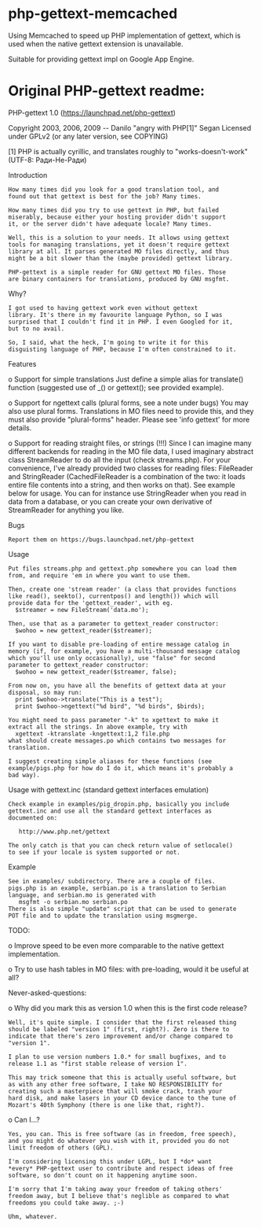 php-gettext-memcached
=====================

Using Memcached to speed up PHP implementation of gettext, which is used when the native gettext extension is unavailable.

Suitable for providing gettext impl on Google App Engine.  

Original PHP-gettext readme:
============================

PHP-gettext 1.0 (https://launchpad.net/php-gettext)

Copyright 2003, 2006, 2009 -- Danilo "angry with PHP[1]" Segan
Licensed under GPLv2 (or any later version, see COPYING)

[1] PHP is actually cyrillic, and translates roughly to
    "works-doesn't-work" (UTF-8: Ради-Не-Ради)


Introduction

    How many times did you look for a good translation tool, and
    found out that gettext is best for the job? Many times.

    How many times did you try to use gettext in PHP, but failed
    miserably, because either your hosting provider didn't support
    it, or the server didn't have adequate locale? Many times.

    Well, this is a solution to your needs. It allows using gettext
    tools for managing translations, yet it doesn't require gettext
    library at all. It parses generated MO files directly, and thus
    might be a bit slower than the (maybe provided) gettext library.

    PHP-gettext is a simple reader for GNU gettext MO files. Those
    are binary containers for translations, produced by GNU msgfmt.

Why?

    I got used to having gettext work even without gettext
    library. It's there in my favourite language Python, so I was
    surprised that I couldn't find it in PHP. I even Googled for it,
    but to no avail.

    So, I said, what the heck, I'm going to write it for this
    disguisting language of PHP, because I'm often constrained to it.

Features

  o Support for simple translations
    Just define a simple alias for translate() function (suggested
    use of _() or gettext(); see provided example).

  o Support for ngettext calls (plural forms, see a note under bugs)
    You may also use plural forms. Translations in MO files need to
    provide this, and they must also provide "plural-forms" header.
    Please see 'info gettext' for more details.

  o Support for reading straight files, or strings (!!!)
    Since I can imagine many different backends for reading in the MO
    file data, I used imaginary abstract class StreamReader to do all
    the input (check streams.php). For your convenience, I've already
    provided two classes for reading files: FileReader and
    StringReader (CachedFileReader is a combination of the two: it
    loads entire file contents into a string, and then works on that).
    See example below for usage. You can for instance use StringReader
    when you read in data from a database, or you can create your own
    derivative of StreamReader for anything you like.


Bugs

    Report them on https://bugs.launchpad.net/php-gettext

Usage

    Put files streams.php and gettext.php somewhere you can load them
    from, and require 'em in where you want to use them.

    Then, create one 'stream reader' (a class that provides functions
    like read(), seekto(), currentpos() and length()) which will
    provide data for the 'gettext_reader', with eg.
      $streamer = new FileStream('data.mo');

    Then, use that as a parameter to gettext_reader constructor:
      $wohoo = new gettext_reader($streamer);

    If you want to disable pre-loading of entire message catalog in
    memory (if, for example, you have a multi-thousand message catalog
    which you'll use only occasionally), use "false" for second
    parameter to gettext_reader constructor:
      $wohoo = new gettext_reader($streamer, false);

    From now on, you have all the benefits of gettext data at your
    disposal, so may run:
      print $wohoo->translate("This is a test");
      print $wohoo->ngettext("%d bird", "%d birds", $birds);

    You might need to pass parameter "-k" to xgettext to make it
    extract all the strings. In above example, try with
      xgettext -ktranslate -kngettext:1,2 file.php
    what should create messages.po which contains two messages for
    translation.

    I suggest creating simple aliases for these functions (see
    example/pigs.php for how do I do it, which means it's probably a
    bad way).


Usage with gettext.inc (standard gettext interfaces emulation)

    Check example in examples/pig_dropin.php, basically you include
    gettext.inc and use all the standard gettext interfaces as
    documented on:

       http://www.php.net/gettext

    The only catch is that you can check return value of setlocale()
    to see if your locale is system supported or not.


Example

    See in examples/ subdirectory. There are a couple of files.
    pigs.php is an example, serbian.po is a translation to Serbian
    language, and serbian.mo is generated with
       msgfmt -o serbian.mo serbian.po
    There is also simple "update" script that can be used to generate
    POT file and to update the translation using msgmerge.

TODO:

  o Improve speed to be even more comparable to the native gettext
    implementation.

  o Try to use hash tables in MO files: with pre-loading, would it
    be useful at all?

Never-asked-questions:

  o Why did you mark this as version 1.0 when this is the first code
    release?

    Well, it's quite simple. I consider that the first released thing
    should be labeled "version 1" (first, right?). Zero is there to
    indicate that there's zero improvement and/or change compared to
    "version 1".

    I plan to use version numbers 1.0.* for small bugfixes, and to
    release 1.1 as "first stable release of version 1".

    This may trick someone that this is actually useful software, but
    as with any other free software, I take NO RESPONSIBILITY for
    creating such a masterpiece that will smoke crack, trash your
    hard disk, and make lasers in your CD device dance to the tune of
    Mozart's 40th Symphony (there is one like that, right?).

  o Can I...?

    Yes, you can. This is free software (as in freedom, free speech),
    and you might do whatever you wish with it, provided you do not
    limit freedom of others (GPL).

    I'm considering licensing this under LGPL, but I *do* want
    *every* PHP-gettext user to contribute and respect ideas of free
    software, so don't count on it happening anytime soon.

    I'm sorry that I'm taking away your freedom of taking others'
    freedom away, but I believe that's neglible as compared to what
    freedoms you could take away. ;-)

    Uhm, whatever.
